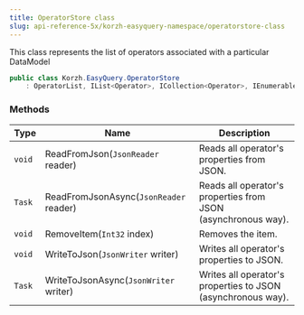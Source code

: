 ```yaml
---
title: OperatorStore class
slug: api-reference-5x/korzh-easyquery-namespace/operatorstore-class
---
```


This class represents the list of operators associated with a particular DataModel
```csharp
public class Korzh.EasyQuery.OperatorStore
    : OperatorList, IList<Operator>, ICollection<Operator>, IEnumerable<Operator>, IEnumerable, IList, ICollection, IReadOnlyList<Operator>, IReadOnlyCollection<Operator>

```

### Methods

| Type | Name | Description | 
| --- | --- | --- | 
| `void` | ReadFromJson(`JsonReader` reader) | Reads all operator's properties from JSON. | 
| `Task` | ReadFromJsonAsync(`JsonReader` reader) | Reads all operator's properties from JSON (asynchronous way). | 
| `void` | RemoveItem(`Int32` index) | Removes the item. | 
| `void` | WriteToJson(`JsonWriter` writer) | Writes all operator's properties to JSON. | 
| `Task` | WriteToJsonAsync(`JsonWriter` writer) | Writes all operator's properties to JSON (asynchronous way). |